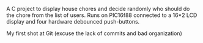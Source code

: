 A C project to display house chores and decide randomly who should do the chore from the list of users.
Runs on PIC16f88 connected to a 16*2 LCD display and four hardware debounced push-buttons.

My first shot at Git (excuse the lack of commits and bad organization)
